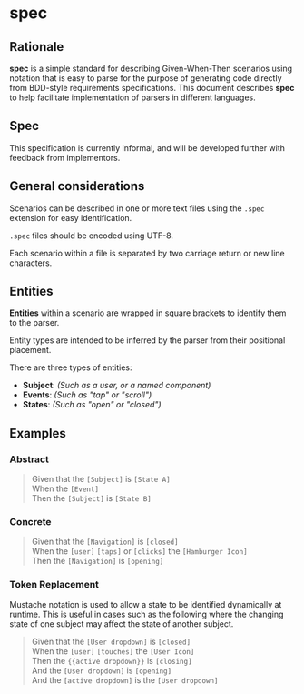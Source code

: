 # spec

## Rationale

**spec** is a simple standard for describing Given-When-Then scenarios using notation that is easy to parse for the purpose of generating code directly from BDD-style requirements specifications. This document describes **spec** to help facilitate implementation of parsers in different languages.

## Spec

This specification is currently informal, and will be developed further with feedback from implementors.

## General considerations

Scenarios can be described in one or more text files using the `.spec` extension for easy identification.

`.spec` files should be encoded using UTF-8.

Each scenario within a file is separated by two carriage return or new line characters.

## Entities

**Entities** within a scenario are wrapped in square brackets to identify them to the parser.

Entity types are intended to be inferred by the parser from their positional placement.

There are three types of entities:

- **Subject**: _(Such as a user, or a named component)_
- **Events**: _(Such as "tap" or "scroll")_
- **States**: _(Such as "open" or "closed")_

## Examples

### Abstract

> Given that the `[Subject]` is `[State A]`<br/>
> When the `[Event]`<br/>
> Then the `[Subject]` is `[State B]`

### Concrete

> Given that the `[Navigation]` is `[closed]`<br/>
> When the `[user]` `[taps]` or `[clicks]` the `[Hamburger Icon]`<br/>
> Then the `[Navigation]` is `[opening]`

### Token Replacement

Mustache notation is used to allow a state to be identified dynamically at runtime. This is useful in cases such as the following where the changing state of one subject may affect the state of another subject.

> Given that the `[User dropdown]` is `[closed]`<br/>
> When the `[user]` `[touches]` the `[User Icon]`<br/>
> Then the `{{active dropdown}}` is `[closing]`<br/>
> And the `[User dropdown]` is `[opening]`<br/>
> And the `[active dropdown]` is the `[User dropdown]`
